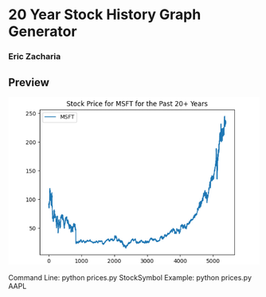 



# 20 Year Stock History Graph Generator
### Eric Zacharia

## Preview
![img](MSFT.png)

Command Line: python prices.py StockSymbol
Example: python prices.py AAPL